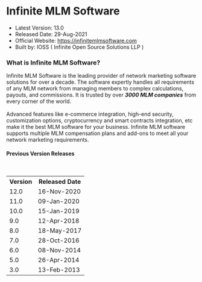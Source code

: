 # Infinite MLM Software

- Latest Version: 13.0
- Released Date: 29-Aug-2021
- Official Website: https://infinitemlmsoftware.com
- Built by: IOSS ( Infinite Open Source Solutions LLP )

### What is Infinite MLM Software?

Infinite MLM Software is the leading provider of network marketing software solutions for over a decade. The software expertly handles all requirements of any MLM network from managing members to complex calculations, payouts, and commissions. It is trusted by over **_3000 MLM companies_** from every corner of the world.
<br>
<br>
Advanced features like e-commerce integration, high-end security, customization options, cryptocurrency and smart contracts integration, etc make it the best MLM software for your business. Infinite MLM software supports multiple MLM compensation plans and add-ons to meet all your network marketing requirements.

#### Previous Version Releases
<!--
- **v12.0**: Released Date- 16/Nov/2020
- **v11.0**: Released Date- 09/Jan/2020
- **v10.0**: Released Date- 15/Jan/2019
- **v9.0**: Released Date- 12/Apr/2018
- **v8.0**: Released Date- 18/May/2017
- **v7.0**: Released Date- 28/Oct/2016
- **v6.0**: Released Date- 08/Nov/2014
- **v5.0**: Released Date- 26/Apr/2014
- **v3.0**: Released Date- 13/Feb/2013
-->
<br>
<table>
  <tr>
    <th>Version</th>
    <th>Released Date</th>
  </tr>
  <tr>
    <td>12.0</td>
    <td>16-Nov-2020</td>
  </tr>
  <tr>
    <td>11.0</td>
    <td>09-Jan-2020</td>
  </tr>
  <tr>
    <td>10.0</td>
    <td>15-Jan-2019</td>
  </tr>
  <tr>
    <td>9.0</td>
    <td>12-Apr-2018</td>
  </tr>
  <tr>
    <td>8.0</td>
    <td>18-May-2017</td>
  </tr>
  <tr>
    <td>7.0</td>
    <td>28-Oct-2016</td>
  </tr>
  <tr>
    <td>6.0</td>
    <td>08-Nov-2014</td>
  </tr>
  <tr>
    <td>5.0</td>
    <td>26-Apr-2014</td>
  </tr>
  <tr>
    <td>3.0</td>
    <td>13-Feb-2013</td>
  </tr>
</table>








